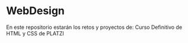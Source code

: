 # WebDesign

En este repositorio estarán los retos y proyectos de: Curso Definitivo de HTML y CSS de PLATZI
